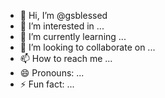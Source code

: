 - 👋 Hi, I’m @gsblessed
- 👀 I’m interested in ...
- 🌱 I’m currently learning ...
- 💞️ I’m looking to collaborate on ...
- 📫 How to reach me ...
- 😄 Pronouns: ...
- ⚡ Fun fact: ...

<!---
gsblessed/gsblessed is a ✨ special ✨ repository because its `README.md` (this file) appears on your GitHub profile.
You can click the Preview link to take a look at your changes.
--->
